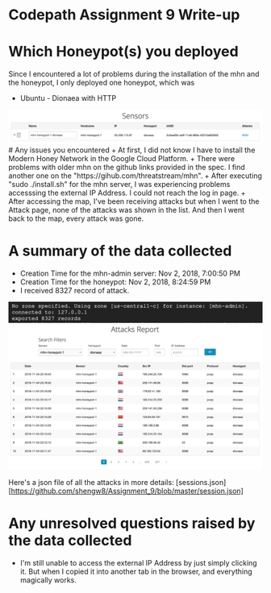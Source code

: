 # Codepath Assignment 9 Write-up

# Which Honeypot(s) you deployed 
Since I encountered a lot of problems during the installation of the mhn and the honeypot, I only deployed one honeypot, which was 
+ Ubuntu - Dionaea with HTTP
<img src="https://github.com/shengw8/Assignment_9/blob/master/Sensor.png">
# Any issues you encountered 
+ At first, I did not know I have to install the Modern Honey Network in the Google Cloud Platform. 
+ There were problems with older mhn on the github links provided in the spec. I find another one on the "https://gihub.com/threatstream/mhn".
+ After executing "sudo ./install.sh" for the mhn server, I was experiencing problems accesssing the external IP Address. I could not reach the log in page. 
+ After accessing the map, I've been receiving attacks but when I went to the Attack page, none of the attacks was shown in the list. And then I went back to the map, every attack was gone. 

# A summary of the data collected
+ Creation Time for the mhn-admin server: Nov 2, 2018, 7:00:50 PM
+ Creation Time for the honeypot: Nov 2, 2018, 8:24:59 PM
+ I received 8327 record of attack. 
 <img src="https://github.com/shengw8/Assignment_9/blob/master/Terminal.png">
 <img src="https://github.com/shengw8/Assignment_9/blob/master/Attacks.png">
 
 Here's a json file of all the attacks in more details:
 [sessions.json][https://github.com/shengw8/Assignment_9/blob/master/session.json]
# Any unresolved questions raised by the data collected
+ I'm still unable to access the external IP Address by just simply clicking it. But when I copied it into another tab in the browser, and everything magically works.
